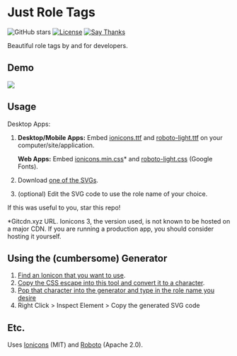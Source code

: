 # Just Role Tags

![GitHub stars](https://img.shields.io/github/stars/crazypython/just-credits.svg?style=social&label=Stars) [![License](https://img.shields.io/badge/license-CC--BY%204.0-16161d.svg)](https://creativecommons.org/licenses/by/4.0/) [![Say Thanks](https://img.shields.io/badge/Say%20Thanks-!-1EAEDB.svg)](https://saythanks.io/to/CrazyPython)

Beautiful role tags by and for developers.

## Demo

![](https://i.imgur.com/fdL6z3G.png)

## Usage

Desktop Apps:

1. **Desktop/Mobile Apps:** Embed [ionicons.ttf](https://github.com/CrazyPython/ionicons-version-3-search/blob/master/fonts/ionicons.ttf?raw=true) and [roboto-light.ttf](https://github.com/cdnjs/cdnjs/blob/master/ajax/libs/materialize/0.82/font/roboto/Roboto-Light.ttf?raw=true) on your computer/site/application.

   **Web Apps:** Embed [ionicons.min.css](https://gitcdn.xyz/repo/CrazyPython/ionicons-version-3-search/master/css/ionicons.min.css)* and [roboto-light.css](https://fonts.googleapis.com/css?family=Roboto:300) (Google Fonts).

2. Download [one of the SVGs](https://github.com/CrazyPython/just-credits/tree/master/assets).

3. (optional) Edit the SVG code to use the role name of your choice.

If this was useful to you, star this repo!

*Gitcdn.xyz URL. Ionicons 3, the version used, is not known to be hosted on a major CDN. If you are running a production app, you should consider hosting it yourself.

## Using the (cumbersome) Generator

1. [Find an Ionicon that you want to use](https://infinitered.github.io/ionicons-version-3-search/).
2. [Copy the CSS escape into this tool and convert it to a character](https://r12a.github.io/apps/conversion/).
3. [Pop that character into the generator and type in the role name you desire](https://crazypython.github.io/just-role-tags/)
4. Right Click > Inspect Element > Copy the generated SVG code

##  Etc.

Uses [Ionicons](https://ionicframework.com/docs/ionicons/) (MIT) and [Roboto](https://fonts.google.com/specimen/Roboto) (Apache 2.0).
